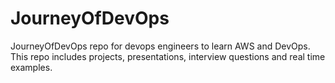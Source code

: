 # JourneyOfDevOps
JourneyOfDevOps repo for devops engineers to learn AWS and DevOps. This repo includes projects, presentations, interview questions and real time examples.

